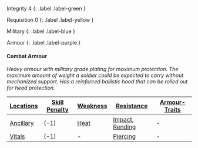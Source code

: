
Integrity 4
{: .label .label-green }

Requisition 0
{: .label .label-yellow }

Military
{: .label .label-blue }

Armour
{: .label .label-purple }
#### Combat Armour
*Heavy armour with military grade plating for maximum protection. The maximum amount of weight a soldier could be expected to carry without mechanized support. Has a reinforced ballistic hood that can be rolled out for head protection.*

| [Locations](Core/Armour#Locations) | [Skill Penalty](Core/Armour#Skill%20Penalty) | [Weakness](Core/Armour#Weakness%20and%20Resistance) | [Resistance](Core/Armour#Weakness%20and%20Resistance) | [Armour-Traits](Core/Armour-Traits)    |
| ------------------------------------------ | ---------------------------------------------------- | ----------------------------------------------------------- | ------------------------------------------------------------- | --- |
| [Ancillary](Game/Core/Injury#Ancillary) | (-1)                                                | [Heat](Core/Injury#Heat)                                                            | [Impact](Core/Injury#Impact), [Rending](Core/Injury#Rending)                                                              | -    |
| [Vitals](Game/Core/Injury#Vitals)       | (-1)                                                     | -                                                            | [Piercing](Core/Injury#Piercing)                                                              | -    |


